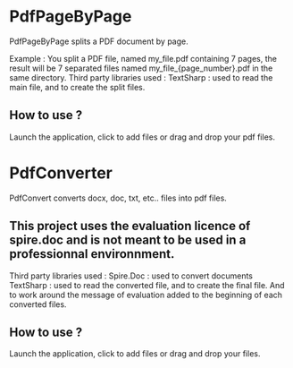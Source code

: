 # PdfPageByPage
PdfPageByPage splits a PDF document by page.

Example :
  You split a PDF file, named my_file.pdf containing 7 pages, the result will be 7 separated files named my_file_{page_number}.pdf in the same directory.
Third party libraries used :
  TextSharp : used to read the main file, and to create the split files.

## How to use ?
Launch the application, click to add files or drag and drop your pdf files.

# PdfConverter
PdfConvert converts docx, doc, txt, etc.. files into pdf files.
## This project uses the evaluation licence of spire.doc and is not meant to be used in a professionnal environnment.
Third party libraries used :
  Spire.Doc : used to convert documents
  TextSharp : used to read the converted file, and to create the final file. And to work around the message of evaluation added to the beginning of each converted files.

## How to use ?
Launch the application, click to add files or drag and drop your files.
